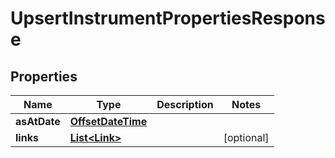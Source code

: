 

# UpsertInstrumentPropertiesResponse

## Properties

Name | Type | Description | Notes
------------ | ------------- | ------------- | -------------
**asAtDate** | [**OffsetDateTime**](OffsetDateTime.md) |  | 
**links** | [**List&lt;Link&gt;**](Link.md) |  |  [optional]



